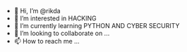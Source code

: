 - 👋 Hi, I’m @rikda
- 👀 I’m interested in HACKING
- 🌱 I’m currently learning PYTHON AND CYBER SECURITY 
- 💞️ I’m looking to collaborate on ...
- 📫 How to reach me ...

<!---
rikda/rikda is a ✨ special ✨ repository because its `README.md` (this file) appears on your GitHub profile.
You can click the Preview link to take a look at your changes.
--->
